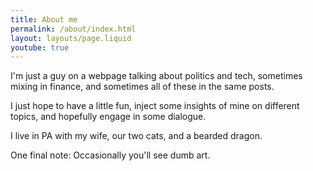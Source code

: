 ```yaml
---
title: About me
permalink: /about/index.html
layout: layouts/page.liquid
youtube: true
---
```


I'm just a guy on a webpage talking about politics and tech, sometimes mixing in finance, and sometimes all of these in the same posts. 

I just hope to have a little fun, inject some insights of mine on different topics, and hopefully engage in some dialogue.

I live in PA with my wife, our two cats, and a bearded dragon. 

One final note: Occasionally you'll see dumb art.
